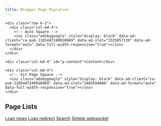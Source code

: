 ```yaml
---
title: Blogger Page Migration
---
```


<link rel="stylesheet" href="https://raw.githack.com/dimaslanjaka/Web-Manajemen/master/css/bootstrap-4.5-wrapper.css" />

<div id="bootstrap-wrapper">
  <div class="container">
    <ins class="adsbygoogle" style="display: block; text-align: center" data-ad-layout="in-article" data-ad-format="fluid" data-ad-client="ca-pub-1165447249910969" data-ad-slot="8418182273"></ins>

    <div class="row m-2">
      <div class="col-md-4">
        <!-- Auto Square -->
        <ins class="adsbygoogle" style="display: block" data-ad-client="ca-pub-1165447249910969" data-ad-slot="3325057139" data-ad-format="auto" data-full-width-responsive="true"></ins>
      </div>
    </div>

    <div class="col-md-4" id="p-content">Content</div>

    <div class="col-md-4">
      <!-- Git-Page Square -->
      <ins class="adsbygoogle" style="display: block" data-ad-client="ca-pub-1165447249910969" data-ad-slot="2485594086" data-ad-format="auto" data-full-width-responsive="true"></ins>
    </div>
  </div>

  <ins class="adsbygoogle" style="display: block; text-align: center" data-ad-layout="in-article" data-ad-format="fluid" data-ad-client="ca-pub-1165447249910969" data-ad-slot="7823254087"></ins>
</div>

## Page Lists
[Loan news](a.html)
[Loan redirect](redirect.html)
[Search](search.html)
[Simple websocket](simple-websocket.html)

<script>
  (adsbygoogle = window.adsbygoogle || []).push({});
  (adsbygoogle = window.adsbygoogle || []).push({});
  (adsbygoogle = window.adsbygoogle || []).push({});
  (adsbygoogle = window.adsbygoogle || []).push({});
</script>
